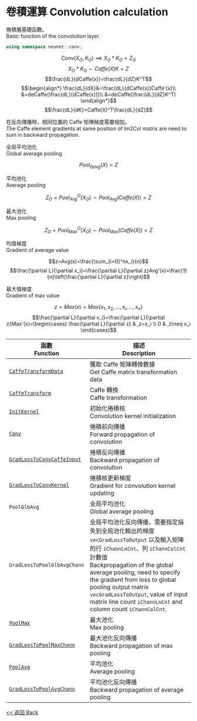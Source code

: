 # 卷積運算 Convolution calculation

捲積層基礎函數。\
Basic function of the convolution layer.

```c++
using namespace neunet::conv;
```

$$Conv(X_O,K_O) \implies X_O*K_O=Z_O$$
$$X_O*K_O \backsim Caffe(X)K=Z$$
$$\frac{dL}{dCaffe(x)}=\frac{dL}{dZ}K^T$$
$$\begin{align*}
    \frac{dL}{dX}&=\frac{dL}{dCaffe(x)}Caffe'(x)\\
    &=deCaffe(\frac{dL}{dCaffe(x)})\\
    &=deCaffe(\frac{dL}{dZ}K^T)
\end{align*}$$
$$\frac{dL}{dK}=Caffe(X)^T\frac{dL}{dZ}$$

在反向傳播時，相同位置的 Caffe 矩陣梯度需要相加。\
The Caffe element gradients at same position of Im2Col matrix are need to sum in backward propagation.

全局平均池化\
Global average pooling

$$Pool_{Gavg}(X)=Z$$

平均池化\
Average pooling

$$Z_O=Pool_{Avg}^O(X_O) \backsim Pool_{Avg}(Caffe(X))=Z$$

最大池化\
Max pooling

$$Z_O=Pool_{Max}^O(X_O) \backsim Pool_{Max}(Caffe(X))=Z$$

均值梯度\
Gradient of average value

$$z=Avg(x)=\frac{\sum_{i=0}^nx_i}{n}$$
$$\frac{\partial L}{\partial x_i}=\frac{\partial L}{\partial z}Avg'(x)=\frac{1}{n}\left(\frac{\partial L}{\partial z}\right)$$

最大值梯度\
Gradient of max value

$$z=Max(x)=Max\{x_1,x_2,\dots,x_i,\dots,x_n\}$$
$$\frac{\partial L}{\partial x_i}=\frac{\partial L}{\partial z}Max'(x)=\begin{cases}
    \frac{\partial L}{\partial z} & ,z=x_i \\
    0 & ,z\neq x_i
\end{cases}$$

函數<br>Function|描述<br>Description
-|-
[`CaffeTransformData`](CaffeTransformData.md)|獲取 Caffe 矩陣轉換數據<br>Get Caffe matrix transformation data
[`CaffeTransform`](CaffeTransform.md)|Caffe 轉換<br>Caffe transformation
[`InitKernel`](InitKernel.md)|初始化捲積核<br>Convolution kernel initialization
[`Conv`](Conv.md)|捲積前向傳播<br>Forward propagation of convolution
[`GradLossToConvCaffeInput`](GradLossToConvCaffeInput.md)|捲積反向傳播<br>Backward propagation of convolution
[`GradLossToConvKernal`](GradLossToConvKernal.md)|捲積核更新梯度<br>Gradient for convolution kernel updating
`PoolGlbAvg`|全局平均池化<br>Global average pooling
`GradLossToPoolGlbAvgChann`|全局平均池化反向傳播，需要指定損失到全局池化輸出的梯度 `vecGradLossToOutput` 以及輸入矩陣的行 `iChannLnCnt`、列 `iChannColCnt` 計數值<br>Backpropagation of the global average pooling, need to specify the gradient from loss to global pooling output matrix `vecGradLossToOutput`, value of input matrix line count `iChannLnCnt` and column count `iChannColCnt`.
[`PoolMax`](PoolMax.md)|最大池化<br>Max pooling
[`GradLossToPoolMaxChann`](GradLossToPoolMaxChann.md)|最大池化反向傳播<br>Backward propagation of max pooling
[`PoolAvg`](PoolAvg.md)|平均池化<br>Average pooling
[`GradLossToPoolAvgChann`](GradLossToPoolAvgChann.md)|平均池化反向傳播<br>Backward propagation of average pooling

[<< 返回 Back](../cover.md)
